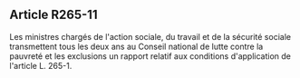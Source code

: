 ## Article R265-11

Les ministres chargés de l'action sociale, du travail et de la sécurité sociale transmettent tous les deux ans au
Conseil national de lutte contre la pauvreté et les exclusions un rapport relatif aux conditions d'application de
l'article L. 265-1.


